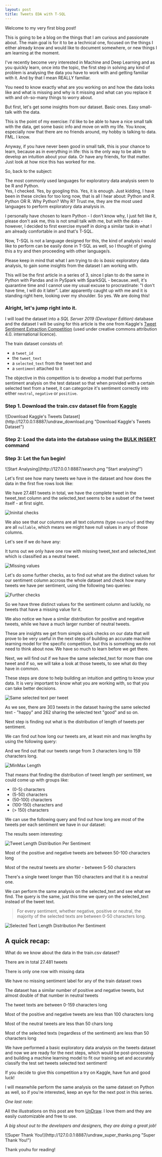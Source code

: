 ```yaml
---
layout: post
title: Tweets EDA with T-SQL
---
```

 

Welcome to my very first blog post!


This is going to be a blog on the things that I am curious and passionate about. 
The main goal is for it to be a technical one, focused on the things I either already know and would like to document somewhere, or new things I am learning at the moment. 

I've recently become very interested in Machine and Deep Learning and as you quickly learn, once into the topic, the first step in solving any kind of problem is analysing the data you have to work with and getting familiar with it. And by that I mean REALLY familiar. 

You need to know exactly what are you working on and how the data looks like and what is missing and why is it missing and what can you replace it with and oh-so-many things to worry about. 

But first, let's get some insights from our dataset. Basic ones. Easy small-talk with the data.

This is the point of my exercise: I'd like to be able to have a nice small talk with the data, get some basic info and move on with my life. 
You know, especially now that there are no friends around, my hobby is talking to data. FML. I know. 

Anyway, if you have never been good in small talk, this is your chance to learn, because as in everything in life: this is the only way to be able to develop an intuition about your data. Or have any friends, for that matter. Just look at how nice this has worked for me. 

So, back to the subject: 

The most commonly used languages for exploratory data analysis seem to be R and Python.  
Yes, I checked. Yes, by googling this. Yes, it is enough. 
Just kidding, I have been in these circles for too long now, that is all I hear about: Python and R. Python OR R. Why Python? Why R? 
Trust me, they are the most used languages to perform exploratory data analysis in. 

I personally have chosen to learn Python - I don't know why, I just felt like it, please don't ask me, this is not small talk with me, but with the data - however, I decided to first exercise myself in doing a similar task in what I am already comfortable in and that's T-SQL. 

Now, T-SQL is not a language designed for this, the kind of analysis I would like to perform can be easily done in T-SQL as well, so I thought of giving this a try and then proceeding with other language/s. 

Please keep in mind that what I am trying to do is _basic_ exploratory data analysis, to gain some insights from the dataset I am working with. 

This will be the first article in a series of 3, since I plan to do the same in Python with Pandas and in PySpark with SparkSQL - because..well, it's quarantine time and I cannot use my usual excuse to procrastinate: "I don't have time, I will do it later". Later apparently caught up with me and it is standing right here, looking over my shoulder. So yes. We are doing this! 
 

<h3> Alright, let's jump right into it. </h3>


I will load the dataset into a _SQL Server 2019 (Developer Edition)_ database and the dataset I will be using for this article is the one from Kaggle's <a href="https://www.kaggle.com/c/tweet-sentiment-extraction/overview" target="_blank">Tweet Sentiment Extraction Competition</a> (used under creative commons attribution 4.0. international licence).


The train dataset consists of:
* a `tweet_id`
* the `tweet_text`
* a `selected_text` from the tweet text and 
* a `sentiment` attached to it


The objective in this competition is to develop a model that performs sentiment analysis on the test dataset so that when provided with a certain selected text from a tweet, it can categorize it's sentiment correctly into either `neutral`, `negative` or `positive`. 

 
<h3> Step 1. Download the train.csv dataset file from <a href="https://www.kaggle.com/c/tweet-sentiment-extraction/data" target="_blank">Kaggle</a> </h3> 

<div class = "center" markdown="1">
![Download Kaggle's Tweets Dataset](http://127.0.0.1:8887/undraw_download.png "Download Kaggle's Tweets Dataset")
</div>

<h3> Step 2: Load the data into the database using the <a href="https://docs.microsoft.com/en-us/sql/t-sql/statements/bulk-insert-transact-sql?view=sql-server-ver15" target="_blank">BULK INSERT</a> command </h3> 

<script src="https://gist.github.com/rigerta/99e4cad54dc3eed5f969c738c4b24286.js"></script>


<h3> Step 3: Let the fun begin! </h3> 

<div class = "center" markdown="1">
![Start Analysing](http://127.0.0.1:8887/search.png "Start analysing!")
</div>

Let's first see how many tweets we have in the dataset and how does the data in the first five rows look like:

<script src="https://gist.github.com/rigerta/f29b0033d8c02093b2eb653918332c0f.js"></script>

We have 27.481 tweets in total, we have the complete tweet in the tweet_text column and the selected_text seems to be a subset of the tweet itself - at first sight.

![Ininital checks](http://127.0.0.1:8887/initial_check.png "Initial Results!")

We also see that our columns are all text columns (type `nvarchar`) and they are all `nullable`, which means we might have null values in any of those columns. 

Let's see if we do have any: 

<script src="https://gist.github.com/rigerta/002b2dd21972733fbb075fa21566f861.js"></script>

It turns out we only have one row with missing tweet_text and selected_text which is classified as a neutral tweet. 

![Missing values](http://127.0.0.1:8887/04.png "Missing values!")


Let's do some further checks, as to find out what are the distinct values for our sentiment column accross the whole dataset and check how many tweets we have per sentiment,
using the following two queries: 

<script src="https://gist.github.com/rigerta/1a22477cfa9dead1bdc4049ea717d6ce.js"></script>
![Further checks](http://127.0.0.1:8887/further_checks.png "Further checks!")

So we have three distinct values for the sentiment column and luckily, no tweets that have a missing value for it.

We also notice we have a similar distribution for positive and negative tweets, while we have a much larger number of neutral tweets. 

These are insights we get from simple quick checks on our data that will prove to be very useful in the next steps of building an accurate machine learning model for the specific competition, but this is something we do not need to think about now. We have so much to learn before we get there.


Next, we will find out if we have the same selected_text for more than one tweet and if so, we will take a look at those tweets, to see what do they have in common.

These steps are done to help building an intuition and getting to know your data. 
It is very important to know what you are working with, so that you can take better decisions. 

<script src="https://gist.github.com/rigerta/5479aa85a06bbffc3002a2247fb20008.js"></script>

![Same selected text per tweet](http://127.0.0.1:8887/05.png "Same selected text per tweet!")

As we see, there are 303 tweets in the dataset having the same selected text - "happy" and 262 sharing the selected text "good" and so on. 

Next step is finding out what is the distribution of length of tweets per sentiment. 

We can find out how long our tweets are, at least min and max lengths by using the following query: 

<script src="https://gist.github.com/rigerta/d83f976d4d43622405369dfed18af7d0.js"></script>

And we find out that our tweets range from 3 characters long to 159 characters long. 

![MinMax Length](http://127.0.0.1:8887/06.png "MinMax Tweet Length!")



That means that finding the distribution of tweet length per sentiment, we could come up with groups like: 
* (0-5) characters
* (5-50) characters 
* (50-100) characters
* (100-150) characters and
* (> 150) characters 

We can use the following query and find out how long are most of the tweets per each sentiment we have in our dataset: 

<script src="https://gist.github.com/rigerta/1619284915a64fd7a90696bb336d39a0.js"></script>

The results seem interesting: 

![Tweet Length Distribution Per Sentiment](http://127.0.0.1:8887/07.png "Tweet Length Distribution Per Sentiment!")

  Most of the positive and negative tweets are between 50-100 characters long  

  Most of the neutral tweets are shorter - between 5-50 characters

  There's a single tweet longer than 150 characters and that it is a neutral one.


We can perform the same analysis on the selected_text and see what we find. 
The query is the same, just this time we query on the selected_text instead of the tweet text. 

<script src="https://gist.github.com/rigerta/6337131100317386100b7b00015d38d1.js"></script>

> For every sentiment, whether negative, positive or neutral, the majority of the selected texts are between 0-50 characters long.

![Selected Text Length Distribution Per Sentiment](http://127.0.0.1:8887/08.png "Selected Text Length Distribution Per Sentiment!")


## A quick recap:

What do we know about the data in the train.csv dataset? 

>
There are in total 27.481 tweets
>
There is only one row with missing data
>
We have no missing sentiment label for any of the train dataset rows
>
The dataset has a similar number of positive and negative tweets, but almost double of that number in neutral tweets
>
The tweet texts are between 0-159 characters long
>
Most of the positive and negative tweets are less than 100 characters long 
>
Most of the neutral tweets are less than 50 chars long 
>
Most of the selected texts (regardless of the sentiment) are less than 50 characters long
 


We have performed a basic exploratory data analysis on the tweets dataset and now we are ready for the next steps, which would be post-processing and building a machine learning model to fit our training set and accurately classify the test set tweets selected text sentiment! 

If you decide to give this competition a try on Kaggle, have fun and good luck! 

I will meanwhile perform the same analysis on the same dataset on Python as well, so if you're interested, keep an eye for the next post in this series. 









_One last note_: 

All the illustrations on this post are from [UnDraw](https://undraw.co/illustrations). 
I love them and they are easily customizable and free to use. 

_A big shout out to the developers and designers, they are doing a great job!_

<div class = "center" markdown="1">
![Super Thank You!](http://127.0.0.1:8887/undraw_super_thanks.png "Super Thank You!")
</div>

Thank youhu for reading!  

























